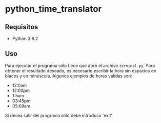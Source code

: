 # python_time_translator

## Requisitos

- Python 3.9.2

## Uso

Para ejecutar el programa sólo tiene que abrir el archivo `terminal.py`.
Para obtener el resultado deseado, es necesario escribir la hora sin espacios en blacos y en minúscula.
Algunos ejemplos de horas válidas son:
- 12:0am
- 12:00pm
- 1:5am
- 03:45pm
- 05:09am

Si desea salir del programa sólo debe introducir 'exit'
